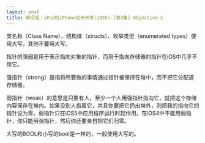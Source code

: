 ```yaml
---
layout: post
title: 斯坦福：iPad和iPhone应用开发(iOS5)-[第3集] Objective-C
---
```

类名称（Class Name），结构体（structs）、枚举类型（enumerated types）使用大写，其他不要用大写。

指针的强弱是用于表示指向对象的指针，而用于指向存储器的指针在iOS中几乎不用它。

强指针（strong）是指将所要做的事情通过指针被保持在堆中，而不把它分配道存储器。

弱指针（weak）的意思是只要有人，至少一个人用强指针指向它，就把这个存储内容保存在堆内。如果没别人指着它，并且你要把它扔出堆外，则把我的指向它的指针设为零。弱指针只在iOS5中应用程序运行时起作用。在iOS4中不能用弱指针，你只能用强指针，然后你还要亲自把它们归零。

大写的BOOL和小写的bool是一样的，一般使用大写的。
